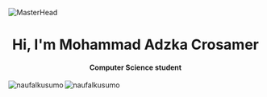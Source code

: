 ![MasterHead](https://user-images.githubusercontent.com/74038190/225813708-98b745f2-7d22-48cf-9150-083f1b00d6c9.gif)


<h1 align="center">Hi, I'm Mohammad Adzka Crosamer</h1>
<h4 align="center">Computer Science student</h4>

<p><img align="left" src="https://github-readme-stats.vercel.app/api/top-langs?username=naufalkusumo&show_icons=true&theme=dark&locale=en&layout=compact" alt="naufalkusumo" /></p>

<p><img align="center" src="https://github-readme-streak-stats.herokuapp.com/?user=naufalkusumo&theme=dark" alt="naufalkusumo" /></p>
